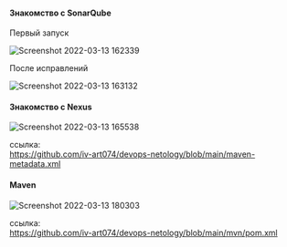 #### Знакомство с SonarQube  

Первый запуск  

![Screenshot 2022-03-13 162339](https://user-images.githubusercontent.com/87374285/158047825-d21e43f3-1332-46c4-9da5-3f3790a4506c.png)  

После исправлений  

![Screenshot 2022-03-13 163132](https://user-images.githubusercontent.com/87374285/158048111-8df2d04f-d320-423e-8705-33e3450fd8e2.png)  
  
#### Знакомство с Nexus  

![Screenshot 2022-03-13 165538](https://user-images.githubusercontent.com/87374285/158048850-cb892ce8-3c89-4b53-ad5e-bd888b5733f4.png)  

ссылка:  
https://github.com/iv-art074/devops-netology/blob/main/maven-metadata.xml  

#### Maven  

![Screenshot 2022-03-13 180303](https://user-images.githubusercontent.com/87374285/158050843-7eb2e634-8497-4d9a-bf6a-5b9818dfc929.png)  

ссылка:  
https://github.com/iv-art074/devops-netology/blob/main/mvn/pom.xml   


